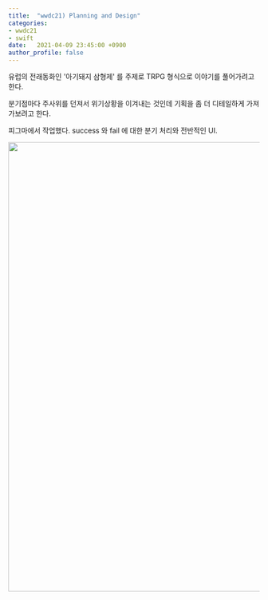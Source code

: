 ```yaml
---
title:  "wwdc21) Planning and Design"
categories:
- wwdc21
- swift
date:   2021-04-09 23:45:00 +0900
author_profile: false
---
```

유럽의 전래동화인 '아기돼지 삼형제' 를 주제로 TRPG 형식으로 이야기를 풀어가려고 한다.

분기점마다 주사위를 던져서 위기상황을 이겨내는 것인데 기획을 좀 더 디테일하게 가져가보려고 한다.

피그마에서 작업했다. success 와 fail 에 대한 분기 처리와 전반적인 UI.

<img src="https://user-images.githubusercontent.com/69136340/114198263-131cea80-998e-11eb-8134-6959910a76a5.png" width="900">

